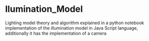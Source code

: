 # Ilumination_Model
Lighting model theory and algorithm explained in a python notebook
implementation of the illumination model in Java Script language, additionally it has the implementation of a camera

